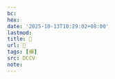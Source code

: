 ```yaml
---
bc:
hex:
date: '2025-10-13T10:29:02+08:00'
lastmod:
title: 􄹘
url: 􄹘
tags: [襰]
src: DCCV
note:
---
```

